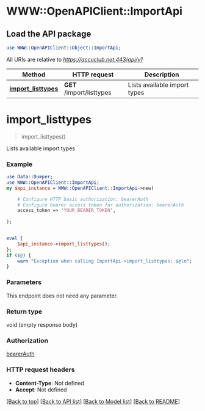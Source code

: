# WWW::OpenAPIClient::ImportApi

## Load the API package
```perl
use WWW::OpenAPIClient::Object::ImportApi;
```

All URIs are relative to *https://accuclub.net:443/api/v1*

Method | HTTP request | Description
------------- | ------------- | -------------
[**import_listtypes**](ImportApi.md#import_listtypes) | **GET** /import/listtypes | Lists available import types


# **import_listtypes**
> import_listtypes()

Lists available import types

### Example 
```perl
use Data::Dumper;
use WWW::OpenAPIClient::ImportApi;
my $api_instance = WWW::OpenAPIClient::ImportApi->new(

    # Configure HTTP basic authorization: bearerAuth
    # Configure bearer access token for authorization: bearerAuth
    access_token => 'YOUR_BEARER_TOKEN',
    
);


eval { 
    $api_instance->import_listtypes();
};
if ($@) {
    warn "Exception when calling ImportApi->import_listtypes: $@\n";
}
```

### Parameters
This endpoint does not need any parameter.

### Return type

void (empty response body)

### Authorization

[bearerAuth](../README.md#bearerAuth)

### HTTP request headers

 - **Content-Type**: Not defined
 - **Accept**: Not defined

[[Back to top]](#) [[Back to API list]](../README.md#documentation-for-api-endpoints) [[Back to Model list]](../README.md#documentation-for-models) [[Back to README]](../README.md)

